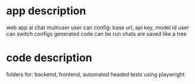 # app description

web app
ai chat
multiuser
user can config: base url, api key, model id
user can switch configs
generated code can be run
chats are saved like a tree

# code description

folders for: backend, frontend, automated headed tests using playwright

